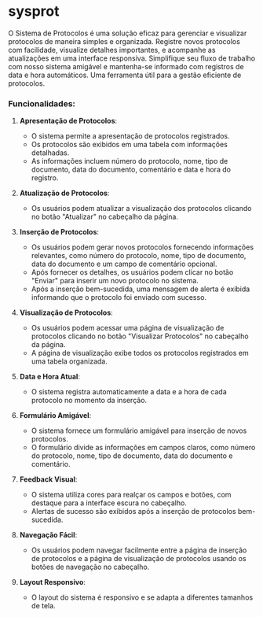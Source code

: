 # sysprot

O Sistema de Protocolos é uma solução eficaz para gerenciar e visualizar protocolos de maneira simples e organizada. Registre novos protocolos com facilidade, visualize detalhes importantes, e acompanhe as atualizações em uma interface responsiva. Simplifique seu fluxo de trabalho com nosso sistema amigável e mantenha-se informado com registros de data e hora automáticos. Uma ferramenta útil para a gestão eficiente de protocolos.

<h3>Funcionalidades: </h3>

1. **Apresentação de Protocolos**:
   - O sistema permite a apresentação de protocolos registrados.
   - Os protocolos são exibidos em uma tabela com informações detalhadas.
   - As informações incluem número do protocolo, nome, tipo de documento, data do documento, comentário e data e hora do registro.

2. **Atualização de Protocolos**:
   - Os usuários podem atualizar a visualização dos protocolos clicando no botão "Atualizar" no cabeçalho da página.

3. **Inserção de Protocolos**:
   - Os usuários podem gerar novos protocolos fornecendo informações relevantes, como número do protocolo, nome, tipo de documento, data do documento e um campo de comentário opcional.
   - Após fornecer os detalhes, os usuários podem clicar no botão "Enviar" para inserir um novo protocolo no sistema.
   - Após a inserção bem-sucedida, uma mensagem de alerta é exibida informando que o protocolo foi enviado com sucesso.

4. **Visualização de Protocolos**:
   - Os usuários podem acessar uma página de visualização de protocolos clicando no botão "Visualizar Protocolos" no cabeçalho da página.
   - A página de visualização exibe todos os protocolos registrados em uma tabela organizada.

5. **Data e Hora Atual**:
   - O sistema registra automaticamente a data e a hora de cada protocolo no momento da inserção.

6. **Formulário Amigável**:
   - O sistema fornece um formulário amigável para inserção de novos protocolos.
   - O formulário divide as informações em campos claros, como número do protocolo, nome, tipo de documento, data do documento e comentário.

7. **Feedback Visual**:
   - O sistema utiliza cores para realçar os campos e botões, com destaque para a interface escura no cabeçalho.
   - Alertas de sucesso são exibidos após a inserção de protocolos bem-sucedida.

8. **Navegação Fácil**:
   - Os usuários podem navegar facilmente entre a página de inserção de protocolos e a página de visualização de protocolos usando os botões de navegação no cabeçalho.

9. **Layout Responsivo**:
   - O layout do sistema é responsivo e se adapta a diferentes tamanhos de tela.
